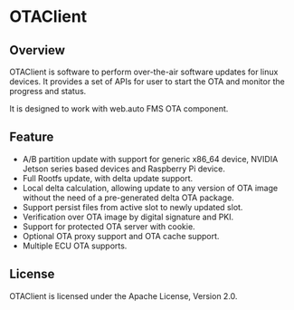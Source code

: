# OTAClient

## Overview

OTAClient is software to perform over-the-air software updates for linux devices.
It provides a set of APIs for user to start the OTA and monitor the progress and status.

It is designed to work with web.auto FMS OTA component.

## Feature

- A/B partition update with support for generic x86_64 device, NVIDIA Jetson series based devices and Raspberry Pi device.
- Full Rootfs update, with delta update support.
- Local delta calculation, allowing update to any version of OTA image without the need of a pre-generated delta OTA package.
- Support persist files from active slot to newly updated slot.
- Verification over OTA image by digital signature and PKI.
- Support for protected OTA server with cookie.
- Optional OTA proxy support and OTA cache support.
- Multiple ECU OTA supports.

## License

OTAClient is licensed under the Apache License, Version 2.0.
